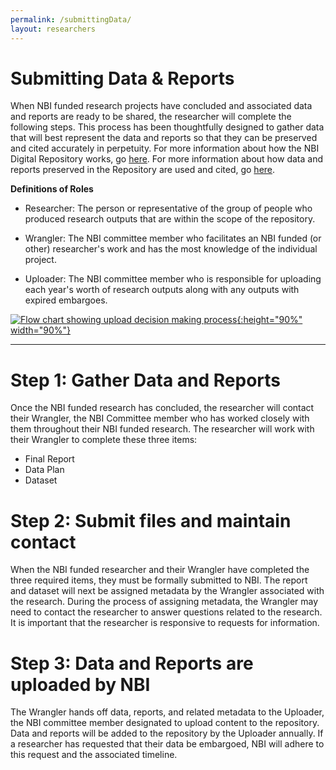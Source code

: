 ```yaml
---
permalink: /submittingData/
layout: researchers
---
```


# Submitting Data & Reports
When NBI funded research projects have concluded and associated data and reports are ready to be shared, the researcher will complete the following steps. This process has been thoughtfully designed to gather data that will best represent the data and reports so that they can be preserved and cited accurately in perpetuity. For more information about how the NBI Digital Repository works, go [here](https://nantucketbiodiversity.github.io/NBIdigitalrepo/about/). For more information about how data and reports preserved in the Repository are used and cited, go [here](https://nantucketbiodiversity.github.io/NBIdigitalrepo/usingData/).

**Definitions of Roles**

- Researcher: The person or representative of the group of people who produced research outputs that are within the scope of the repository.

- Wrangler: The NBI committee member who facilitates an NBI funded (or other) researcher's work and has the most knowledge of the individual project.

- Uploader: The NBI committee member who is responsible for uploading each year's worth of research outputs along with any outputs with expired embargoes.

<a href="https://raw.githubusercontent.com/nantucketbiodiversity/NBIdigitalrepo/master/docs/assets/images/workflow.jpeg">![Flow chart showing upload decision making process](https://raw.githubusercontent.com/nantucketbiodiversity/NBIdigitalrepo/master/docs/assets/images/workflow.jpeg "Flowchart showing workflow moving a research output from researcher to upload"){:height="90%" width="90%"}
</a>

---

# Step 1: Gather Data and Reports
Once the NBI funded research has concluded, the researcher will contact their Wrangler, the NBI Committee member who has worked closely with them throughout their NBI funded research. The researcher will work with their Wrangler to complete these three items:

- Final Report
- Data Plan
- Dataset

# Step 2: Submit files and maintain contact
When the NBI funded researcher and their Wrangler have completed the three required items, they must be formally submitted to NBI. The report and dataset will next be assigned metadata by the Wrangler associated with the research. During the process of assigning metadata, the Wrangler may need to contact the researcher to answer questions related to the research. It is important that the researcher is responsive to requests for information.

# Step 3: Data and Reports are uploaded by NBI
The Wrangler hands off data, reports, and related metadata to the Uploader, the NBI committee member designated to upload content to the repository. Data and reports will be added to the repository by the Uploader annually. If a researcher has requested that their data be embargoed, NBI will adhere to this request and the associated timeline. 
